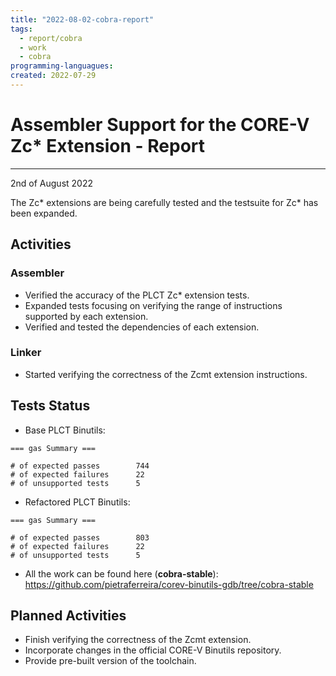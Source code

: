 ```yaml
---
title: "2022-08-02-cobra-report"
tags:
  - report/cobra
  - work
  - cobra
programming-languagues:
created: 2022-07-29
---
```

# Assembler Support for the CORE-V Zc\* Extension - Report
---
2nd of August 2022

The Zc\* extensions are being carefully tested and the testsuite for Zc\* has been expanded.

## Activities
### Assembler
-  Verified the accuracy of the PLCT Zc* extension tests.
- Expanded tests focusing on verifying the range of instructions supported by each extension.
- Verified and tested the dependencies of each extension.

### Linker
- Started verifying the correctness of the Zcmt extension instructions.

## Tests Status
- Base PLCT Binutils:

```
=== gas Summary ===

# of expected passes		744
# of expected failures		22
# of unsupported tests		5
```

- Refactored PLCT Binutils:

```
=== gas Summary ===

# of expected passes		803
# of expected failures		22
# of unsupported tests		5
```

- All the work can be found here (**cobra-stable**): https://github.com/pietraferreira/corev-binutils-gdb/tree/cobra-stable

## Planned Activities
- Finish verifying the correctness of the Zcmt extension.
- Incorporate changes in the official CORE-V Binutils repository.
- Provide pre-built version of the toolchain.